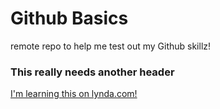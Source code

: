 Github Basics
=============

remote repo to help me test out my Github skillz!

### This really needs another header

[I'm learning this on lynda.com!](http://www.lynda.com)
